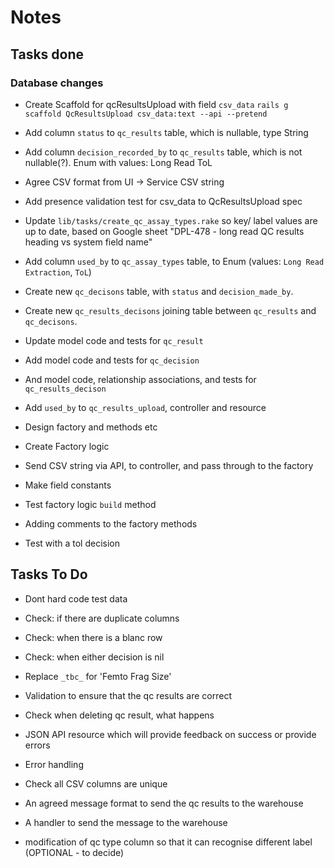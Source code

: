 # Notes

## Tasks done

### Database changes

- Create Scaffold for qcResultsUpload with field `csv_data`
  `rails g scaffold QcResultsUpload csv_data:text --api --pretend`

- Add column `status` to `qc_results` table, which is nullable, type String

- Add column `decision_recorded_by` to `qc_results` table, which is not nullable(?). Enum with values:
  Long Read
  ToL

- Agree CSV format from UI -> Service
  CSV string

- Add presence validation test for csv_data to QcResultsUpload spec

- Update `lib/tasks/create_qc_assay_types.rake` so key/ label values are up to date, based on Google sheet "DPL-478 - long read QC results heading vs system field name"

- Add column `used_by` to `qc_assay_types` table, to Enum (values: `Long Read Extraction`, `ToL`)

- Create new `qc_decisons` table, with `status` and `decision_made_by`.

- Create new `qc_results_decisons` joining table between `qc_results` and `qc_decisons`.

- Update model code and tests for `qc_result`

- Add model code and tests for `qc_decision`

- And model code, relationship associations, and tests for `qc_results_decison`

- Add `used_by` to `qc_results_upload`, controller and resource

- Design factory and methods etc

- Create Factory logic

- Send CSV string via API, to controller, and pass through to the factory

- Make field constants

- Test factory logic `build` method

- Adding comments to the factory methods

- Test with a tol decision

## Tasks To Do

- Dont hard code test data
- Check: if there are duplicate columns
- Check: when there is a blanc row
- Check: when either decision is nil
- Replace `_tbc_` for 'Femto Frag Size'
- Validation to ensure that the qc results are correct
- Check when deleting qc result, what happens
- JSON API resource which will provide feedback on success or provide errors
- Error handling
- Check all CSV columns are unique

- An agreed message format to send the qc results to the warehouse
- A handler to send the message to the warehouse
- modification of qc type column so that it can recognise different label (OPTIONAL - to decide)
